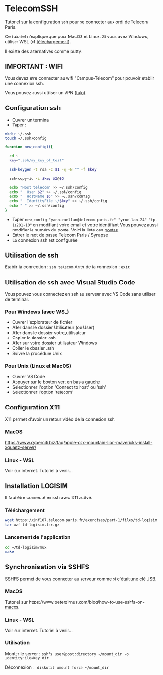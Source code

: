 # TelecomSSH

Tutoriel sur la configuration ssh pour se connecter aux ordi de Telecom Paris.

Ce tutoriel n'explique que pour MacOS et Linux.
Si vous avez Windows, utiliser WSL (cf [téléchargement](https://learn.microsoft.com/en-us/windows/wsl/install)).

Il existe des alternatives comme [putty](https://www.putty.org/).

## IMPORTANT : WIFI

Vous devez etre connecter au wifi "Campus-Telecom" pour pouvoir etablir une connexion ssh.

Vous pouvez aussi utiliser un VPN ([tuto](https://eole.telecom-paris.fr/vos-services/services-numeriques/connexions-aux-reseaux#exterieur)).

## Configuration ssh

- Ouvrer un terminal
- Taper :
```sh
mkdir ~/.ssh
touch ~/.ssh/config

function new_config(){

  cd ~
  key=".ssh/my_key_of_test"
  
  ssh-keygen -t rsa -C $1 -q -N "" -f $key
  
  ssh-copy-id -i $key $2@$3
  
  echo "Host telecom" >> ~/.ssh/config
  echo "  User $2" >> ~/.ssh/config
  echo "  HostName $3" >> ~/.ssh/config
  echo "  IdentityFile ~/$key" >> ~/.ssh/config
  echo " " >> ~/.ssh/config
}
```
- Taper `new_config "yann.ruellan@telecom-paris.fr" "yruellan-24" "tp-1a201-10"` en modifiant votre email et votre identifiant
  Vous pouvez aussi modifier le numéro du poste. Voici la liste des [postes](https://tp.telecom-paris.fr/).
- Entrer le mot de passe Telecom Paris / Synapse
- La connexion ssh est configurée 

## Utilisation de ssh

Etablir la connection : `ssh telecom`
Arret de la connexion : `exit`

## Utilisation de ssh avec Visual Studio Code

Vous pouvez vous connectez en ssh au serveur avec VS Code sans utiliser de terminal.

### Pour Windows (avec WSL)

- Ouvrer l'explorateur de fichier
- Aller dans le dossier Utilisateur (ou User)
- Aller dans le dossier votre_utilisateur
- Copier le dossier .ssh
- Aller sur votre dossier utilisateur Windows
- Coller le dossier .ssh
- Suivre la procédure Unix

### Pour Unix (Linux et MacOS)
- Ouvrer VS Code
- Appuyer sur le bouton vert en bas a gauche
- Selectionner l'option 'Connect to host' ou 'ssh'
- Selectionner l'option 'telecom'

## Configuration X11

X11 permet d'avoir un retour vidéo de la connexion ssh.

### MacOS

https://www.cyberciti.biz/faq/apple-osx-mountain-lion-mavericks-install-xquartz-server/

### Linux - WSL

Voir sur internet. Tutoriel à venir...

## Installation LOGISIM

Il faut être connecté en ssh avec X11 activé.

### Téléchargement
```sh
wget https://inf107.telecom-paris.fr/exercises/part-1/files/td-logisim.tar.gz
tar xzf td-logisim.tar.gz
```

### Lancement de l'application
```sh
cd ~/td-logisim/mux
make
```

## Synchronisation via SSHFS

SSHFS permet de vous connecter au serveur comme si c'était une clé USB.

### MacOS

Tutoriel sur https://www.petergirnus.com/blog/how-to-use-sshfs-on-macos.

### Linux - WSL

Voir sur internet. Tutoriel à venir...

### Utilisation

Monter le server : `sshfs user@post:directory ~/mount_dir -o IdentityFile=key_dir`

Déconnexion : ` diskutil umount force ~/mount_dir`
